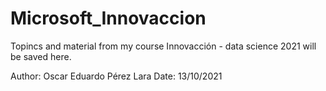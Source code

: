 # Microsoft_Innovaccion
Topincs and material from my course Innovacción - data science 2021 will be saved here.

Author: Oscar Eduardo Pérez Lara
Date: 13/10/2021
